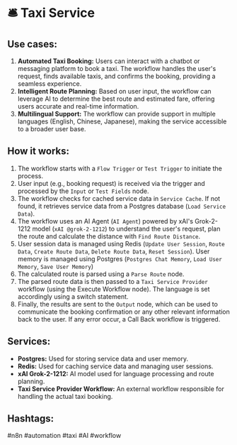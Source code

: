 # 🛎️ Taxi Service

## Use cases:

1.  **Automated Taxi Booking:** Users can interact with a chatbot or messaging platform to book a taxi. The workflow handles the user's request, finds available taxis, and confirms the booking, providing a seamless experience.
2.  **Intelligent Route Planning:** Based on user input, the workflow can leverage AI to determine the best route and estimated fare, offering users accurate and real-time information.
3.  **Multilingual Support:** The workflow can provide support in multiple languages (English, Chinese, Japanese), making the service accessible to a broader user base.

## How it works:

1.  The workflow starts with a `Flow Trigger` or `Test Trigger` to initiate the process.
2.  User input (e.g., booking request) is received via the trigger and processed by the `Input` or `Test Fields` node.
3.  The workflow checks for cached service data in `Service Cache`. If not found, it retrieves service data from a Postgres database (`Load Service Data`).
4.  The workflow uses an AI Agent (`AI Agent`) powered by xAI's Grok-2-1212 model (`xAI @grok-2-1212`) to understand the user's request, plan the route and calculate the distance with `Find Route Distance`.
5.  User session data is managed using Redis (`Update User Session`, `Route Data`, `Create Route Data`, `Delete Route Data`, `Reset Session`). User memory is managed using Postgres (`Postgres Chat Memory`, `Load User Memory`, `Save User Memory`)
6.  The calculated route is parsed using a `Parse Route` node.
7.  The parsed route data is then passed to a `Taxi Service Provider` workflow (using the Execute Workflow node). The language is set accordingly using a switch statement.
8.  Finally, the results are sent to the `Output` node, which can be used to communicate the booking confirmation or any other relevant information back to the user. If any error occur, a Call Back workflow is triggered.

## Services:

*   **Postgres:** Used for storing service data and user memory.
*   **Redis:** Used for caching service data and managing user sessions.
*   **xAI Grok-2-1212:** AI model used for language processing and route planning.
*   **Taxi Service Provider Workflow:** An external workflow responsible for handling the actual taxi booking.

## Hashtags:

#n8n #automation #taxi #AI #workflow
